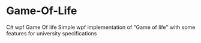 # Game-Of-Life
C# wpf Game Of life 
Simple wpf implementation of "Game of life" with some features for university specifications
